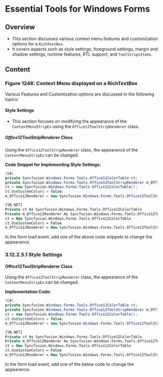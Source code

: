 <!--
source: image
domain: syncfusion-sdk
task: pdf-ocr-to-markdown
language: en (keep original; do not translate)
source_filename: page_1866.jpeg
document_name: tools
page_number: 1866
page_id: tools#page_1866
product: Syncfusion Winforms
version: 11.4.0.26
timestamp: 2025-08-09T09:20:42Z
fidelity: lossless
-->

# Essential Tools for Windows Forms

## Overview
- This section discusses various context menu features and customization options for a `RichTextBox`.
- It covers aspects such as style settings, foreground settings, margin and shadow settings, runtime features, RTL support, and `ToolStripsItems`.

## Content

### Figure 1248: Context Menu displayed on a RichTextBox

Various Features and Customization options are discussed in the following topics:

#### Style Settings
- This section focuses on modifying the appearance of the `ContextMenuStripEx` using the `Office12ToolStripRenderer` class.

##### Office12ToolStripRenderer Class
Using the `Office12ToolStripRenderer` class, the appearance of the `ContextMenuStripEx` can be changed.

**Code Snippet for Implementing Style Settings:**

```csharp
[C#]
private Syncfusion.Windows.Forms.Tools.Office12ColorTable ct;
private Syncfusion.Windows.Forms.Tools.Office12ToolStripRenderer m_Office12Renderer;
ct = new Syncfusion.Windows.Forms.Tools.Office12ColorTable();
ct.UseSystemColors = false;
m_Office12Renderer = new Syncfusion.Windows.Forms.Tools.Office12ToolStripRenderer(ct);
```

```vb
[VB.NET]
Private ct As Syncfusion.Windows.Forms.Tools.Office12ColorTable
Private m_Office12Renderer As Syncfusion.Windows.Forms.Tools.Office12ToolStripRenderer
ct = New Syncfusion.Windows.Forms.Tools.Office12ColorTable
ct.UseSystemColors = False
m_Office12Renderer = New Syncfusion.Windows.Forms.Tools.Office12ToolStripRenderer(ct)
```

In the form load event, add one of the above code snippets to change the appearance.

### 3.12.2.5.1 Style Settings

#### Office12ToolStripRenderer Class
Using the `Office12ToolStripRenderer` class, the appearance of the `ContextMenuStripEx` can be changed.

**Implementation Code:**

```csharp
[C#]
private Syncfusion.Windows.Forms.Tools.Office12ColorTable ct;
private Syncfusion.Windows.Forms.Tools.Office12ToolStripRenderer m_Office12Renderer;
ct = new Syncfusion.Windows.Forms.Tools.Office12ColorTable();
ct.UseSystemColors = false;
m_Office12Renderer = new Syncfusion.Windows.Forms.Tools.Office12ToolStripRenderer(ct);
```

```vb
[VB.NET]
Private ct As Syncfusion.Windows.Forms.Tools.Office12ColorTable
Private m_Office12Renderer As Syncfusion.Windows.Forms.Tools.Office12ToolStripRenderer
ct = New Syncfusion.Windows.Forms.Tools.Office12ColorTable
ct.UseSystemColors = False
m_Office12Renderer = New Syncfusion.Windows.Forms.Tools.Office12ToolStripRenderer(ct)
```

In the form load event, add one of the below code to change the appearance.

<!-- tags: [syncfusion, windows forms, context menu, rich text box, style settings, office12toolstriprenderer] keywords: [RichTextBox, ContextMenuStripEx, Office12ToolStripRenderer, Style Settings, Runtime Features, RTL Support, ToolStripsItems] -->